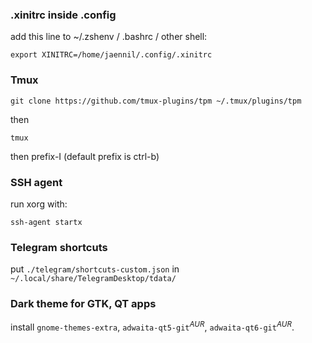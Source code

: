 ### .xinitrc inside .config

add this line to ~/.zshenv / .bashrc / other shell:

`export XINITRC=/home/jaennil/.config/.xinitrc`

### Tmux

`git clone https://github.com/tmux-plugins/tpm ~/.tmux/plugins/tpm`

then

`tmux`

then prefix-I (default prefix is ctrl-b)

### SSH agent

run xorg with:

`ssh-agent startx`

### Telegram shortcuts

put `./telegram/shortcuts-custom.json` in `~/.local/share/TelegramDesktop/tdata/`

### Dark theme for GTK, QT apps

install `gnome-themes-extra`, `adwaita-qt5-git`$^{AUR}$, `adwaita-qt6-git`$^{AUR}$.
